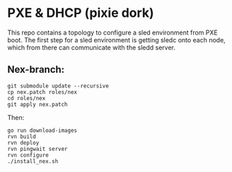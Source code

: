 # PXE & DHCP (pixie dork)

This repo contains a topology to configure a sled environment from PXE
boot.  The first step for a sled environment is getting sledc onto each
node, which from there can communicate with the sledd server.

## Nex-branch:

```
git submodule update --recursive
cp nex.patch roles/nex
cd roles/nex
git apply nex.patch
```

Then:

```
go run download-images
rvn build
rvn deploy
rvn pingwait server
rvn configure
./install_nex.sh
```

